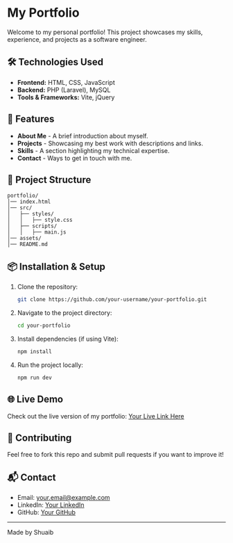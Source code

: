 # My Portfolio

Welcome to my personal portfolio! This project showcases my skills, experience, and projects as a software engineer.

## 🛠 Technologies Used
- **Frontend:** HTML, CSS, JavaScript
- **Backend:** PHP (Laravel), MySQL
- **Tools & Frameworks:** Vite, jQuery

## 🚀 Features
- **About Me** - A brief introduction about myself.
- **Projects** - Showcasing my best work with descriptions and links.
- **Skills** - A section highlighting my technical expertise.
- **Contact** - Ways to get in touch with me.

## 📂 Project Structure
```
portfolio/
│── index.html
│── src/
│   ├── styles/
│   │   ├── style.css
│   ├── scripts/
│   │   ├── main.js
│── assets/
│── README.md
```

## 📦 Installation & Setup
1. Clone the repository:
   ```sh
   git clone https://github.com/your-username/your-portfolio.git
   ```
2. Navigate to the project directory:
   ```sh
   cd your-portfolio
   ```
3. Install dependencies (if using Vite):
   ```sh
   npm install
   ```
4. Run the project locally:
   ```sh
   npm run dev
   ```

## 🌐 Live Demo
Check out the live version of my portfolio: [Your Live Link Here](#)

## 🤝 Contributing
Feel free to fork this repo and submit pull requests if you want to improve it!

## 📬 Contact
- Email: your.email@example.com
- LinkedIn: [Your LinkedIn](#)
- GitHub: [Your GitHub](#)

---

Made by Shuaib
